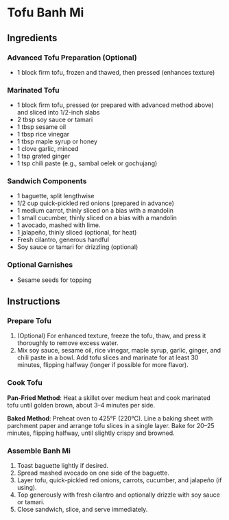 # Tofu Banh Mi

## Ingredients

### Advanced Tofu Preparation (Optional)
- 1 block firm tofu, frozen and thawed, then pressed (enhances texture)

### Marinated Tofu
- 1 block firm tofu, pressed (or prepared with advanced method above) and sliced into 1/2-inch slabs
- 2 tbsp soy sauce or tamari
- 1 tbsp sesame oil
- 1 tbsp rice vinegar
- 1 tbsp maple syrup or honey
- 1 clove garlic, minced
- 1 tsp grated ginger
- 1 tsp chili paste (e.g., sambal oelek or gochujang)

### Sandwich Components
- 1 baguette, split lengthwise
- 1/2 cup quick-pickled red onions (prepared in advance)
- 1 medium carrot, thinly sliced on a bias with a mandolin
- 1 small cucumber, thinly sliced on a bias with a mandolin
- 1 avocado, mashed with lime.
- 1 jalapeño, thinly sliced (optional, for heat)
- Fresh cilantro, generous handful
- Soy sauce or tamari for drizzling (optional)

### Optional Garnishes
- Sesame seeds for topping

## Instructions

### Prepare Tofu
1. (Optional) For enhanced texture, freeze the tofu, thaw, and press it thoroughly to remove excess water.
2. Mix soy sauce, sesame oil, rice vinegar, maple syrup, garlic, ginger, and chili paste in a bowl. Add tofu slices and marinate for at least 30 minutes, flipping halfway (longer if possible for more flavor).

### Cook Tofu
**Pan-Fried Method**: Heat a skillet over medium heat and cook marinated tofu until golden brown, about 3–4 minutes per side.

**Baked Method**: Preheat oven to 425°F (220°C). Line a baking sheet with parchment paper and arrange tofu slices in a single layer. Bake for 20–25 minutes, flipping halfway, until slightly crispy and browned.

### Assemble Banh Mi
1. Toast baguette lightly if desired.
2. Spread mashed avocado on one side of the baguette.
3. Layer tofu, quick-pickled red onions, carrots, cucumber, and jalapeño (if using).
4. Top generously with fresh cilantro and optionally drizzle with soy sauce or tamari.
5. Close sandwich, slice, and serve immediately.

